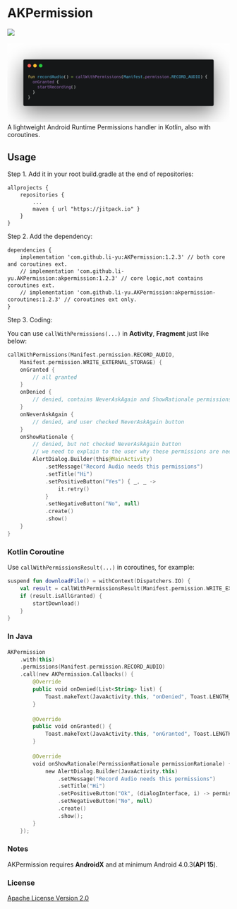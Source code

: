 # AKPermission

[![](https://jitpack.io/v/li-yu/AKPermission.svg)](https://jitpack.io/#li-yu/AKPermission)

![](showcode.png)
A lightweight Android Runtime Permissions handler in Kotlin, also with coroutines.

## Usage

Step 1. Add it in your root build.gradle at the end of repositories:

```
allprojects {
    repositories {
        ...
        maven { url "https://jitpack.io" }
    }
}
```

Step 2. Add the dependency:

```
dependencies {
	implementation 'com.github.li-yu:AKPermission:1.2.3' // both core and coroutines ext.
	// implementation 'com.github.li-yu.AKPermission:akpermission:1.2.3' // core logic,not contains coroutines ext.
	// implementation 'com.github.li-yu.AKPermission:akpermission-coroutines:1.2.3' // coroutines ext only.
}
```

Step 3. Coding:

You can use `callWithPermissions(...)` in **Activity**, **Fragment** just like below:

```kotlin
callWithPermissions(Manifest.permission.RECORD_AUDIO,
    Manifest.permission.WRITE_EXTERNAL_STORAGE) {
    onGranted {
        // all granted
    }
    onDenied {
        // denied, contains NeverAskAgain and ShowRationale permissions
    }
    onNeverAskAgain {
        // denied, and user checked NeverAskAgain button
    }
    onShowRationale {
        // denied, but not checked NeverAskAgain button
        // we need to explain to the user why these permissions are needed
        AlertDialog.Builder(this@MainActivity)
			.setMessage("Record Audio needs this permissions")
			.setTitle("Hi")
			.setPositiveButton("Yes") { _, _ ->
				it.retry()
			}
			.setNegativeButton("No", null)
			.create()
			.show()
    }
}
```

### Kotlin Coroutine

Use `callWithPermissionsResult(...)` in coroutines, for example:

```kotlin
suspend fun downloadFile() = withContext(Dispatchers.IO) {
    val result = callWithPermissionsResult(Manifest.permission.WRITE_EXTERNAL_STORAGE)
    if (result.isAllGranted) {
        startDownload()
    }
}
```

### In Java

```kotlin
AKPermission
	.with(this)
	.permissions(Manifest.permission.RECORD_AUDIO)
	.call(new AKPermission.Callbacks() {
		@Override
		public void onDenied(List<String> list) {
			Toast.makeText(JavaActivity.this, "onDenied", Toast.LENGTH_SHORT).show();
		}

		@Override
		public void onGranted() {
			Toast.makeText(JavaActivity.this, "onGranted", Toast.LENGTH_SHORT).show();
		}

		@Override
		void onShowRationale(PermissionRationale permissionRationale) {
			new AlertDialog.Builder(JavaActivity.this)
				.setMessage("Record Audio needs this permissions")
				.setTitle("Hi")
				.setPositiveButton("Ok", (dialogInterface, i) -> permissionRationale.retry())
				.setNegativeButton("No", null)
				.create()
				.show();
		}
	});
```



### Notes

AKPermission requires **AndroidX** and at minimum Android 4.0.3(**API 15**).

### License

[Apache License Version 2.0](https://github.com/li-yu/AKPermission/blob/master/LICENSE)
